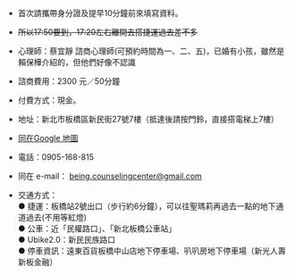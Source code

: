 - 首次請攜帶身分證及提早10分鐘前來填寫資料。
- ~~所以17:50要到，17:20左右離開去搭捷運過去差不多~~
- 心理師：蔡宜靜 諮商心理師(可預約時間為一、二、五)，已婚有小孩，雖然是賴保樺介紹的，但他們好像不認識

- 諮商費用：2300 元／50分鐘  
- 付費方式：現金。  
- 地址：新北市板橋區新民街27號7樓（抵達後請按門鈴，直接搭電梯上7樓）  
- [同在Google 地圖](https://goo.gl/maps/aL7VBWNWSNncWASq7)  
- 電話：0905-168-815  
- 同在 e-mail： being.counselingcenter@gmail.com  
- 交通方式：  
● 捷運：板橋站2號出口（步行約6分鐘），可以往聖瑪莉再過去一點的地下通道過去(不用等紅燈)  
● 公車：近「民權路口」、「新北板橋公車站」  
● Ubike2.0：新民民族路口  
● 停車資訊：遠東百貨板橋中山店地下停車場、叭叭房地下停車場（新光人壽新板金融）